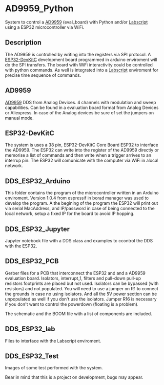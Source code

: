 # AD9959_Python
System to control a [AD9959](https://www.analog.com/en/products/ad9959.html#) (eval_board) with Python and/or [Labscript](https://github.com/labscript-suite) using a ESP32 microcontroller via WiFi.

## Description
The AD9959 is controlled by writing into the registers via SPI protocol. A [ESP32-DevKitC](https://docs.espressif.com/projects/esp-idf/en/latest/esp32s2/hw-reference/esp32s2/user-guide-devkitm-1-v1.html) development board programmed in arduino enviroment will do the SPI transfers. The board with WiFi interactivity could be controlled 
with python commands.
As well is integrated into a [Labscript](https://github.com/labscript-suite) enviroment for precise time sequence of commands.

## AD9959
[AD9959](https://www.analog.com/en/products/ad9959.html#) DDS from Analog Devices. 4 channels with modulation and sweep capabilities. Can be found in a evaluation board format from Analog Devices or Aliexpress. In case of the Analog devices be sure of set the jumpers on manual mode.

## ESP32-DevKitC 
The system is uses a 38 pin, ESP32-DevKitC Core Board ESP32 to interface the AD9959. The ESP32 can write into the register of the AD9959 directly or memorise a list of commands
and then write when a trigger arrives to an interrup pin. The ESP32 will comunicate with the computer via WiFi in alocal network.

## DDS_ESP32_Arduino
This folder contains the program of the microcontroller written in an Arduino enviroment. Version 1.0.4 from espressif in borad manager was used to develop the program. A the begining of the program the ESP32 will print out via serial MacAddress, and IP/password in case of being connected to the local network, setup a fixed IP for the board to avoid IP hopping.

## DDS_ESP32_Jupyter
Jupyter notebook file with a DDS class and examples to ccontrol the DDS with the ESP32.

## DDS_ESP32_PCB
Gerber files for a PCB that interconnect the ESP32 and and a AD9959 evaluation board. 
Isolators, interrupt_1, filters and pull-down pull-up resistors footprints are placed but not used. Isolators can be bypassed (with resistors) and not populated. You will need to use a jumper on R1 to connect the grounds in case no using isolators. And all the 5V power section can be unpopulated as well if you don't use the isolators.
Jumper R16 is necessary if you don't want to control the powerdown (floating is a problem). 

The schematic and the BOOM file with a list of components are included.  

## DDS_ESP32_lab
Files to interface with the Labscript enviroment.

## DDS_ESP32_Test
Images of some test performed with the system.

Bear in mind that this is a project on development, bugs may appear.
